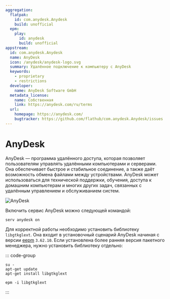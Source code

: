 ```yaml
---
aggregation:
  flatpak:
    id: com.anydesk.Anydesk
    build: unofficial
  epm:
    play:
      id: anydesk
      build: unofficial
appstream:
  id: com.anydesk.Anydesk
  name: AnyDesk
  icon: /anydesk/anydesk-logo.svg
  summary: Удалённое подключение к компьютеру с AnyDesk
  keywords:
    - proprietary
    - restrictions
  developer:
    name: AnyDesk Software GmbH
  metadata_license:
    name: Собственная
    link: https://anydesk.com/ru/terms
  url:
    homepage: https://anydesk.com/
    bugtracker: https://github.com/flathub/com.anydesk.Anydesk/issues
---
```


# AnyDesk

AnyDesk — программа удалённого доступа, которая позволяет пользователям управлять удалёнными компьютерами и серверами. Она обеспечивает быстрое и стабильное соединение, а также даёт возможность обмена файлами между устройствами. AnyDesk может использоваться для технической поддержки, обучения, доступа к домашним компьютерам и многих других задач, связанных с удалённым управлением и обслуживанием систем.

![AnyDesk](/anydesk/anydesk-1.png)

<!--@include: @ru/apps/.parts/install/content-flatpak.md-->

<!--@include: @ru/apps/.parts/install/content-epm-play.md-->

Включить сервис AnyDesk можно следующей командой:

```shell
serv anydesk on
```

Для корректной работы необходимо установить библиотеку `libgtkglext`. Она входит в установочный сценарий AnyDesk начиная с версии [eepm](/epm) `3.62.10`. Если установлена более ранняя версия пакетного менеджера, нужно установить библиотеку отдельно:

::: code-group

```shell[apt-get]
su -
apt-get update
apt-get install libgtkglext
```

```shell[epm]
epm -i libgtkglext
```

:::
